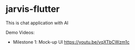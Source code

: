 # jarvis-flutter
This is chat application with AI 

Demo Videos:
 + Milestone 1: Mock-up UI
                https://youtu.be/vqXTbCWzm1c
   
